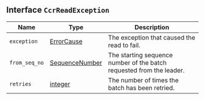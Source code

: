 ## Interface `CcrReadException`

| Name | Type | Description |
| - | - | - |
| `exception` | [ErrorCause](./ErrorCause.md) | The exception that caused the read to fail. |
| `from_seq_no` | [SequenceNumber](./SequenceNumber.md) | The starting sequence number of the batch requested from the leader. |
| `retries` | [integer](./integer.md) | The number of times the batch has been retried. |
